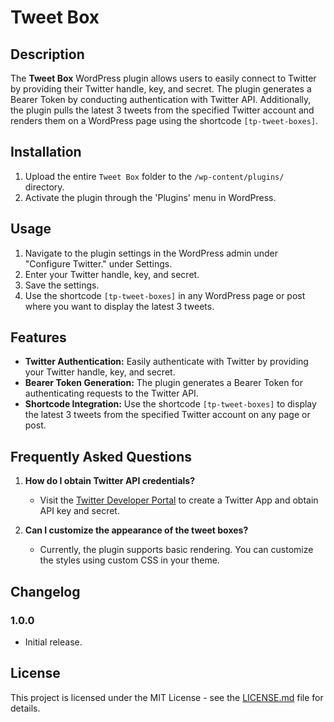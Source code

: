 # Tweet Box

## Description

The **Tweet Box** WordPress plugin allows users to easily connect to Twitter by providing their Twitter handle, key, and secret. The plugin generates a Bearer Token by conducting authentication with Twitter API. Additionally, the plugin pulls the latest 3 tweets from the specified Twitter account and renders them on a WordPress page using the shortcode `[tp-tweet-boxes]`.

## Installation

1. Upload the entire `Tweet Box` folder to the `/wp-content/plugins/` directory.
2. Activate the plugin through the 'Plugins' menu in WordPress.

## Usage

1. Navigate to the plugin settings in the WordPress admin under "Configure Twitter." under Settings.
2. Enter your Twitter handle, key, and secret.
3. Save the settings.
4. Use the shortcode `[tp-tweet-boxes]` in any WordPress page or post where you want to display the latest 3 tweets.

## Features

- **Twitter Authentication:** Easily authenticate with Twitter by providing your Twitter handle, key, and secret.
- **Bearer Token Generation:** The plugin generates a Bearer Token for authenticating requests to the Twitter API.
- **Shortcode Integration:** Use the shortcode `[tp-tweet-boxes]` to display the latest 3 tweets from the specified Twitter account on any page or post.

## Frequently Asked Questions

1. **How do I obtain Twitter API credentials?**
   - Visit the [Twitter Developer Portal](https://developer.twitter.com/en/apps) to create a Twitter App and obtain API key and secret.

2. **Can I customize the appearance of the tweet boxes?**
   - Currently, the plugin supports basic rendering. You can customize the styles using custom CSS in your theme.

## Changelog

### 1.0.0
- Initial release.

## License

This project is licensed under the MIT License - see the [LICENSE.md](LICENSE) file for details.

